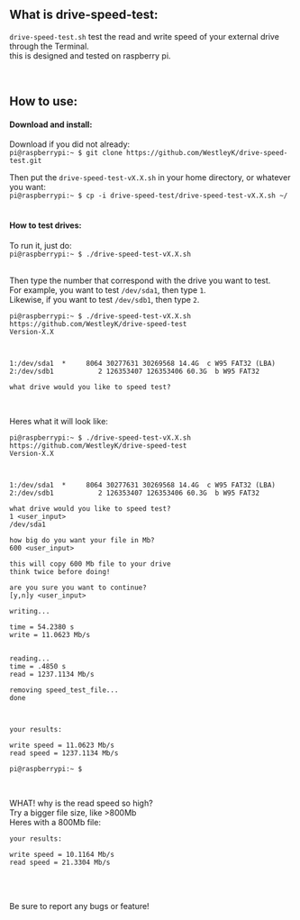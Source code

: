 ## What is drive-speed-test:

`drive-speed-test.sh` test the read and write speed of your external drive through the Terminal. <br>
this is designed and tested on raspberry pi. <br>

<br>


## How to use:


#### Download and install:

Download if you did not already: <br>
`pi@raspberrypi:~ $ git clone https://github.com/WestleyK/drive-speed-test.git`<br>


Then put the `drive-speed-test-vX.X.sh` in your home directory, or whatever you want: <br>
`pi@raspberrypi:~ $ cp -i drive-speed-test/drive-speed-test-vX.X.sh ~/`<br>
<br>

#### How to test drives:

To run it, just do: <br>
`pi@raspberrypi:~ $ ./drive-speed-test-vX.X.sh`<br>
<br>

Then type the number that correspond with the drive you want to test.<br>
For example, you want to test `/dev/sda1`, then type `1`.<br>
Likewise, if you want to test `/dev/sdb1`, then type `2`.<br>

```
pi@raspberrypi:~ $ ./drive-speed-test-vX.X.sh 
https://github.com/WestleyK/drive-speed-test
Version-X.X



1:/dev/sda1  *     8064 30277631 30269568 14.4G  c W95 FAT32 (LBA)
2:/dev/sdb1           2 126353407 126353406 60.3G  b W95 FAT32

what drive would you like to speed test?
```
<br>

Heres what it will look like:<br>

```
pi@raspberrypi:~ $ ./drive-speed-test-vX.X.sh 
https://github.com/WestleyK/drive-speed-test
Version-X.X



1:/dev/sda1  *     8064 30277631 30269568 14.4G  c W95 FAT32 (LBA)
2:/dev/sdb1           2 126353407 126353406 60.3G  b W95 FAT32

what drive would you like to speed test?
1 <user_input>
/dev/sda1

how big do you want your file in Mb?
600 <user_input>

this will copy 600 Mb file to your drive
think twice before doing!

are you sure you want to continue?
[y,n]y <user_input>

writing...

time = 54.2380 s
write = 11.0623 Mb/s


reading...
time = .4850 s
read = 1237.1134 Mb/s

removing speed_test_file...
done



your results:

write speed = 11.0623 Mb/s
read speed = 1237.1134 Mb/s

pi@raspberrypi:~ $ 
```
<br>

WHAT! why is the read speed so high?<br>
Try a bigger file size, like >800Mb<br>
Heres with a 800Mb file:<br>

```
your results:

write speed = 10.1164 Mb/s
read speed = 21.3304 Mb/s

```
<br>
<br>

Be sure to report any bugs or feature!<br>

<br>



